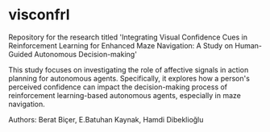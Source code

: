 # visconfrl
Repository for the research titled 'Integrating Visual Confidence Cues in Reinforcement Learning for Enhanced Maze Navigation: A Study on Human-Guided Autonomous Decision-making'

This study focuses on investigating the role of affective signals in action planning for autonomous agents. Specifically, it explores how a person's perceived confidence can impact the decision-making process of reinforcement learning-based autonomous agents, especially in maze navigation.

Authors: Berat Biçer, E.Batuhan Kaynak, Hamdi Dibeklioğlu
